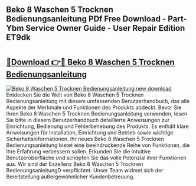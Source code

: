## Beko 8 Waschen 5 Trocknen Bedienungsanleitung PDf Free Download - Part-Ybm Service Owner Guide - User Repair Edition ET9dk

# <h2><a href="http://df4b0tq.blite.top/?on=Beko+8+Waschen+5+Trocknen+Bedienungsanleitung">🔗Download 👉🔴 Beko 8 Waschen 5 Trocknen Bedienungsanleitung</a></h2>

[![Beko 8 Waschen 5 Trocknen Bedienungsanleitung new download](https://i.imgur.com/lujVjoI.png)](http://df4b0tq.blite.top/?on=Beko+8+Waschen+5+Trocknen+Bedienungsanleitung)
Entdecken Sie die Welt von Beko 8 Waschen 5 Trocknen Bedienungsanleitung mit diesem umfassenden Benutzerhandbuch, das alle Aspekte der Merkmale und Funktionen des Produkts abdeckt. Bevor Sie Ihren Beko 8 Waschen 5 Trocknen Bedienungsanleitung verwenden, lesen Sie bitte in diesem Benutzerhandbuch detaillierte Anweisungen zur Einrichtung, Bedienung und Fehlerbehebung des Produkts. Es enthält klare Anweisungen für Installation, Einrichtung und Betrieb sowie wichtige Sicherheitsinformationen. Ihr neues Beko 8 Waschen 5 Trocknen Bedienungsanleitung bietet eine beeindruckende Reihe von Funktionen, die Ihre Erfahrung verbessern sollen. Erkunden Sie die intuitive Benutzeroberfläche und schöpfen Sie das volle Potenzial ihrer Funktionen aus. Wir sind der Exzellenz Beko 8 Waschen 5 Trocknen BedienungsanleitungD verpflichtet. Unser Team widmet sich der Bereitstellung außergewöhnlicher Kundenbetreuung.
